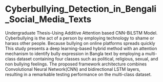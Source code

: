 # Cyberbullying_Detection_in_Bengali_Social_Media_Texts
Undergraduate Thesis-Using Additive Attention based CNN-BiLSTM Model.
Cyberbullying is the act of a person by employing technology to shame or harass other people. Because bullying on online platforms spreads quickly This study presents a deep learning-based hybrid method with an attention mechanism to identify bully expression in Bangla text by employing a multi-class dataset containing four classes such as political, religious, sexual, and non bullying feelings. The proposed framework architecture combines Convolutional Neural Network(CNN) and bidirectional LSTM layers, resulting in a remarkable testing performance on the multi-class dataset.
